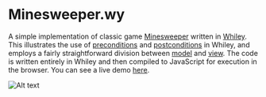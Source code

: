 # Minesweeper.wy

A simple implementation of classic game
[Minesweeper](https://en.wikipedia.org/wiki/Microsoft_Minesweeper)
written in [Whiley](http://whiley.org).  This illustrates the use of
[preconditions](https://en.wikipedia.org/wiki/Precondition) and
[postconditions](https://en.wikipedia.org/wiki/Postcondition) in
Whiley, and employs a fairly straightforward division between
[model](https://github.com/DavePearce/Minesweeper.wy/blob/master/src/model.whiley)
and
[view](https://github.com/DavePearce/Minesweeper.wy/blob/master/src/view.whiley).
The code is written entirely in Whiley and then compiled to JavaScript
for execution in the browser.  You can see a live demo
[here](https://davepearce.github.io/Minesweeper.wy/).

![Alt text](assets/screenshot.png?raw=true "Screenshot")

